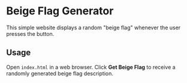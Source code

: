 # Beige Flag Generator


This simple website displays a random "beige flag" whenever the user presses the button.

## Usage

Open `index.html` in a web browser. Click **Get Beige Flag** to receive a randomly generated beige flag description.
